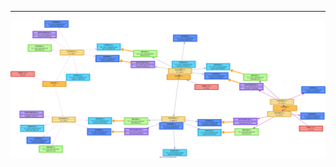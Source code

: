 

---

![Graphical Representation of OSCAL Document Relationships](ProjectUUID_Relationships.dot.svg)
